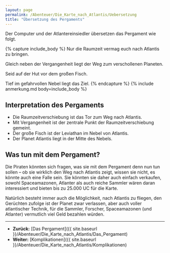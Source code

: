 ```yaml
---
layout: page
permalink: /Abenteuer/Die_Karte_nach_Atlantis/Uebersetzung
title: "Übersetzung des Pergaments"
---
```


Der Computer und der Atlantereinsiedler übersetzen das Pergament wie folgt.

{% capture include_body %}
Nur die Raumzeit vermag euch nach Atlantis zu bringen.

Gleich neben der Vergangenheit liegt der Weg zum verschollenen Planeten.

Seid auf der Hut vor dem großen Fisch.

Tief im gefahrvollen Nebel liegt das Ziel.
{% endcapture %}
{% include anmerkung.md body=include_body %}

## Interpretation des Pergaments

- Die Raumzeitverschiebung ist das Tor zum Weg nach Atlantis.
- Mit Vergangenheit ist der zentrale Punkt der Raumzeitverschiebung gemeint.
- Der große Fisch ist der Leviathan im Nebel von Atlantis.
- Der Planet Atlantis liegt in der Mitte des Nebels.

## Was tun mit dem Pergament?

Die Piraten könnten sich fragen, was sie mit dem Pergament denn nun tun sollen – ob sie wirklich den Weg nach Atlantis zeigt, wissen sie nicht, es könnte auch eine Falle sein. Sie könnten sie daher auch einfach verkaufen, sowohl Spaceamazonen, Atlanter als auch reiche Sammler wären daran interessiert und bieten bis zu 25.000 UC für die Karte.

Natürlich besteht immer auch die Möglichkeit, nach Atlantis zu fliegen, den Gerüchten zufolge ist der Planet zwar verlassen, aber auch voller atlantischer Technik, für die Sammler, Forscher, Spaceamazonen (und Atlanter) vermutlich viel Geld bezahlen würden.

***

- **Zurück:** [Das Pergament]({{ site.baseurl }}/Abenteuer/Die_Karte_nach_Atlantis/Das_Pergament)
- **Weiter:** [Komplikationen]({{ site.baseurl }}/Abenteuer/Die_Karte_nach_Atlantis/Komplikationen)
